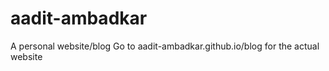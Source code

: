 # aadit-ambadkar

A personal website/blog
Go to aadit-ambadkar.github.io/blog for the actual website
